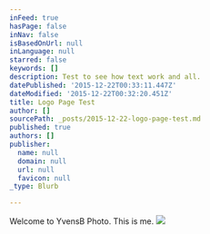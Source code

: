 ```yaml
---
inFeed: true
hasPage: false
inNav: false
isBasedOnUrl: null
inLanguage: null
starred: false
keywords: []
description: Test to see how text work and all.
datePublished: '2015-12-22T00:33:11.447Z'
dateModified: '2015-12-22T00:32:20.451Z'
title: Logo Page Test
author: []
sourcePath: _posts/2015-12-22-logo-page-test.md
published: true
authors: []
publisher:
  name: null
  domain: null
  url: null
  favicon: null
_type: Blurb

---
```

Welcome to YvensB Photo. This is me.
![](https://the-grid-user-content.s3-us-west-2.amazonaws.com/c585001a-11f3-448f-a587-38a64a81fbf9.png)
